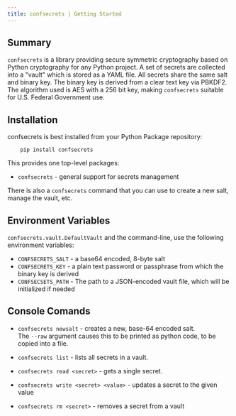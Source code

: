 ```yaml
---
title: confsecrets | Getting Started
---
```


## Summary

`confsecrets` is a library providing secure symmetric cryptography based on Python cryptography for any Python 
project. A set of secrets are collected into a "vault" which is stored as a YAML file. All secrets share the 
same salt and binary key. The binary key is derived from a clear text key via PBKDF2. The algorithm used is AES
with a 256 bit key, making `confsecrets` suitable for U.S. Federal Government use.

## Installation

confsecrets is best installed from your Python Package repository:

        pip install confsecrets

This provides one top-level packages:

* `confsecrets` - general support for secrets management

There is also a `confsecrets` command that you can use to create a new salt, manage the vault, etc.

## Environment Variables

`confsecrets.vault.DefaultVault` and the command-line, use the following environment variables:

* `CONFSECRETS_SALT` - a base64 encoded, 8-byte salt
* `CONFSECRETS_KEY` - a plain text password or passphrase from which the binary key is derived
* `CONFSECSETS_PATH` - The path to a JSON-encoded vault file, which will be initialized if needed

## Console Comands

* `confsecrets newsalt` - creates a new, base-64 encoded salt.  
   The `--raw` argument causes this to be printed as python code, to be copied into a file.

* `confsecrets list` - lists all secrets in a vault.

* `confsecrets read <secret>` - gets a single secret.

* `confsecrets write <secret> <value>` - updates a secret to the given value

* `confsecrets rm <secret>` - removes a secret from a vault
